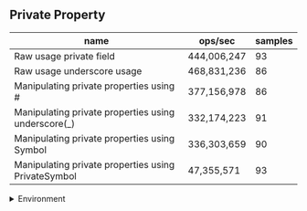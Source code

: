 ## Private Property

|name|ops/sec|samples|
|-|-|-|
|Raw usage private field|444,006,247|93|
|Raw usage underscore usage|468,831,236|86|
|Manipulating private properties using #|377,156,978|86|
|Manipulating private properties using underscore(_)|332,174,223|91|
|Manipulating private properties using Symbol|336,303,659|90|
|Manipulating private properties using PrivateSymbol|47,355,571|93|


<details>
<summary>Environment</summary>

* __Machine:__ linux x64 | 4 vCPUs | 15.6GB Mem
* __Run:__ Sun Mar 10 2024 16:03:46 GMT+0000 (Coordinated Universal Time)
</details>

<!--
{"environment":{"platform":"linux","arch":"x64","cpus":4,"totalMemory":15.606491088867188},"benchmarks":[{"name":"Raw usage private field","opsSec":444006247.4126848,"samples":5},{"name":"Raw usage underscore usage","opsSec":468831236.43509495,"samples":8},{"name":"Manipulating private properties using #","opsSec":377156978.1809142,"samples":8},{"name":"Manipulating private properties using underscore(_)","opsSec":332174222.50637186,"samples":8},{"name":"Manipulating private properties using Symbol","opsSec":336303659.42777556,"samples":6},{"name":"Manipulating private properties using PrivateSymbol","opsSec":47355570.91775989,"samples":8}]}-->
